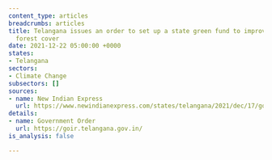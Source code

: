 ```yaml
---
content_type: articles
breadcrumbs: articles
title: Telangana issues an order to set up a state green fund to improve the state’s
  forest cover
date: 2021-12-22 05:00:00 +0000
states:
- Telangana
sectors:
- Climate Change
subsectors: []
sources:
- name: New Indian Express
  url: https://www.newindianexpress.com/states/telangana/2021/dec/17/govt-issues-orders-to-set-up-telangana-green-fund-2396435.html
details:
- name: Government Order
  url: https://goir.telangana.gov.in/
is_analysis: false

---
```

